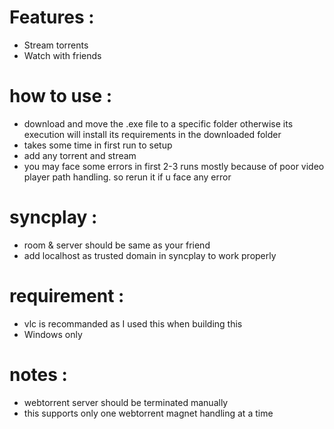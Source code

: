 # Features :
- Stream torrents
- Watch with friends

# how to use :
- download and move the .exe file to a specific folder otherwise its execution will install its requirements in the downloaded folder  
- takes some time in first run to setup
- add any torrent and stream
- you may face some errors in first 2-3 runs mostly because of poor video player path handling. so rerun it if u face any error
 
# syncplay : 
- room & server should be same as your friend
- add localhost as trusted domain in syncplay to work properly

# requirement :
- vlc is recommanded as I used this when building this
- Windows only

# notes :
- webtorrent server should be terminated manually
- this supports only one webtorrent magnet handling at a time
